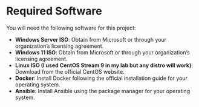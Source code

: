 # Required Software
You will need the following software for this project:

- **Windows Server ISO**: Obtain from Microsoft or through your organization’s licensing agreement.
- **Windows 11 ISO**: Obtain from Microsoft or through your organization’s licensing agreement.
- **Linux ISO (I used CentOS Stream 9 in my lab but any distro will work)**: Download from the official CentOS website.
- **Docker**: Install Docker following the official installation guide for your operating system.
- **Ansible**: Install Ansible using the package manager for your operating system.
